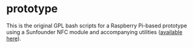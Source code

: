 # prototype
This is the original GPL bash scripts for a Raspberry Pi-based prototype using a Sunfounder NFC module and accompanying utilities ([available here](https://www.adrive.com/public/ANUQAs/Sunfounder_PN532_NFC_Code.tar.gz)).
